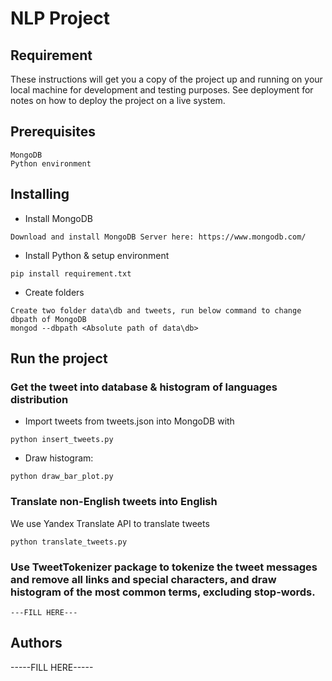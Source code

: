 # NLP Project
## Requirement

These instructions will get you a copy of the project up and running on your local machine for development and testing purposes. See deployment for notes on how to deploy the project on a live system.

## Prerequisites

```
MongoDB
Python environment
```

## Installing
* Install MongoDB
```
Download and install MongoDB Server here: https://www.mongodb.com/
```
* Install Python & setup environment
```
pip install requirement.txt
```
* Create folders
```
Create two folder data\db and tweets, run below command to change dbpath of MongoDB
mongod --dbpath <Absolute path of data\db>
```

## Run the project
### Get the tweet into database & histogram of languages distribution
* Import tweets from tweets.json into MongoDB with 
```
python insert_tweets.py
```
* Draw histogram:
```
python draw_bar_plot.py
```
### Translate non-English tweets into English

We use Yandex Translate API to translate tweets

```
python translate_tweets.py
```

### Use TweetTokenizer package to tokenize the tweet messages and remove all links and special characters, and draw histogram of the most common terms, excluding stop-words. 

```
---FILL HERE---
```

## Authors

-----FILL HERE-----

